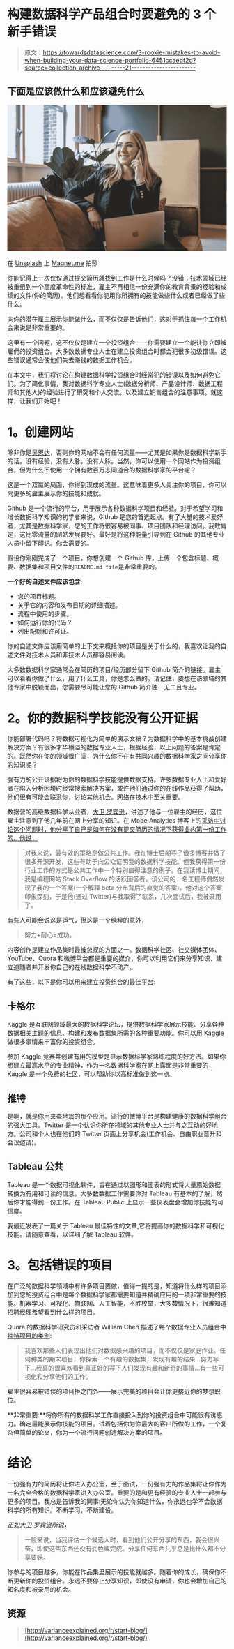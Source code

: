 # 构建数据科学产品组合时要避免的 3 个新手错误

> 原文：<https://towardsdatascience.com/3-rookie-mistakes-to-avoid-when-building-your-data-science-portfolio-6451ccaebf2d?source=collection_archive---------21----------------------->

## 下面是应该做什么和应该避免什么

![](img/3de9a4173942f6cf62c85d26ae4eb62a.png)

在 [Unsplash](https://unsplash.com?utm_source=medium&utm_medium=referral) 上 [Magnet.me](https://unsplash.com/@magnetme?utm_source=medium&utm_medium=referral) 拍照

你能记得上一次仅仅通过提交简历就找到工作是什么时候吗？没错；技术领域已经被重组到一个高度革命性的标准，雇主不再相信一份充满你的教育背景的经验和成绩的文件(你的简历)。他们想看看你能用你所拥有的技能做些什么或者已经做了些什么。

向你的潜在雇主展示你能做什么，而不仅仅是告诉他们，这对于抓住每一个工作机会来说是非常重要的。

这里有一个问题，这不仅仅是建立一个投资组合——你需要建立一个能让你立即被雇佣的投资组合。大多数数据专业人士在建立投资组合时都会犯很多初级错误。这些错误通常会使他们失去赚钱的数据工作机会。

在本文中，我们将讨论在构建数据科学投资组合时经常犯的错误以及如何避免它们。为了简化事情，我对数据科学专业人士(数据分析师、产品设计师、数据工程师和其他人)的经验进行了研究和个人交流。以及建立销售组合的注意事项。就这样，让我们开始吧！

# **1。创建网站**

除非你是[吴恩达](https://en.m.wikipedia.org/wiki/Andrew_Ng)，否则你的网站不会有任何流量——尤其是如果你是数据科学新手的话。没有经验，没有人脉，没有人脉。当然，你可以使用一个网站作为投资组合，但为什么不使用一个拥有数百万志同道合的数据科学家的平台呢？

这是一个双赢的局面，你得到现成的流量。这意味着更多人关注你的项目，你可以向更多的雇主展示你的技能和成就。

Github 是一个流行的平台，用于展示各种数据科学项目和经验。对于希望学习和增长数据科学知识的初学者来说，Github 是您的首选起点。有了大量的技术爱好者，尤其是数据科学家，您的工作将很容易被同事、项目团队和经理访问。我敢肯定，这比零流量的网站发展要好。最好是将这种能量引导到在 Github 的其他专业人员中留下印记。你会需要的。

假设你刚刚完成了一个项目，你想创建一个 Github 库，上传一个包含标题、概要、数据集和项目文件的`README.md file`是非常重要的。

**一个好的自述文件应该包含:**

*   您的项目标题。
*   关于它的内容和发布日期的详细描述。
*   流程中使用的步骤。
*   如何运行你的代码？
*   列出配额和许可证。

你的自述文件应该用简单的上下文来概括你的项目是关于什么的，我喜欢让我的自述文件对技术人员和非技术人员都容易阅读。

大多数数据科学家通常会在简历的项目/经历部分留下 Github 简介的链接。雇主可以看看你做了什么，用了什么工具，你是怎么做的。请记住，要想在该领域的其他专家中脱颖而出，您需要尽可能让您的 Github 简介独一无二且专业。

# **2。你的数据科学技能没有公开证据**

你能部署代码吗？将数据可视化为简单的演示文稿？为数据科学中的基本挑战创建解决方案？有很多才华横溢的数据专业人士，根据经验，以上问题的答案是肯定的。既然你在你的领域很广阔，为什么你不在有共同兴趣的数据科学家之间分享你的知识呢？

强有力的公开证据将为你的数据科学技能提供数据支持。许多数据专业人士和爱好者在陷入分析困境时经常搜索解决方案，或许他们通过你的在线作品获得了帮助，他们很有可能会联系你，讨论其他机会。网络在技术中至关重要。

数据营的高级数据科学从业者，[大卫·罗宾逊](https://twitter.com/drob)，讲述了他与一位雇主的经历，这位雇主注意到了他几年前在网上分享的知识。在 Mode Analytics 博客上的[采访中讨论这个问题时，他分享了自己是如何在没有提交简历的情况下获得业内第一份工作的。他说，](https://blog.modeanalytics.com/data-scientists-making-the-leap-academia-to-industry/)

> 对我来说，最有效的策略是做公共工作。我在博士后期写了很多博客并做了很多开源开发，这些有助于向公众证明我的数据科学技能。但我获得第一份行业工作的方式是公共工作中一个特别值得注意的例子。在我读博士期间，我是编程网站 Stack Overflow 的活跃回答者，该公司的一名工程师偶然发现了我的一个答案(一个解释 beta 分布背后的直觉的答案)。他对这个答案印象深刻，于是他(通过 Twitter)与我取得了联系，几次面试后，我被录用了。

有些人可能会说这是运气，但这是一个纯粹的意外，

> 努力+耐心=成功。

内容创作是建立作品集时最被忽视的方面之一。数据科学社区、社交媒体团体、YouTube、Quora 和微博平台都是重要的媒介，你可以利用它们来分享知识、建立追随者并开发你自己的在线数据科学不动产。

有了这些，以下是你可以用来建立投资组合的最佳平台:

## 卡格尔

Kaggle 是互联网领域最大的数据科学论坛，提供数据科学家展示技能、分享各种数据相关主题的信息、构建和发布数据集所需的各种重要功能。你可以用 Kaggle 做很多事情来丰富你的投资组合。

参加 Kaggle 竞赛并创建有用的模型是显示数据科学家熟练程度的好方法。如果你想建立最高水平的专业精神，作为一名数据科学家在网上露面是非常重要的，Kaggle 是一个免费的社区，可以帮助你以高标准做到这一点。

## 推特

是啊，就是你用来查地震的那个应用。流行的微博平台是构建健康的数据科学组合的强大工具。Twitter 是一个认识你所在领域的其他专业人士并与之互动的好地方。公司和个人也在他们的 Twitter 页面上分享机会(工作机会、自由职业晋升和会议邀请)。

## Tableau 公共

Tableau 是一个数据可视化软件，旨在通过以图形和图表的形式将大量原始数据转换为有用和可读的信息。大多数数据工作需要你对 Tableau 有基本的了解，然后你才能得到一份工作。在 Tableau Public 上显示一些仪表盘会增加你技能的可信度。

我最近发表了一篇关于 Tableau 最佳特性的文章,它将提高你的数据科学和可视化技能。请随意查看，以详细了解 Tableau 软件。

# **3。包括错误的项目**

在广泛的数据科学领域中有许多项目要做，值得一提的是，知道将什么样的项目添加到您的投资组合中是每个数据科学家都需要知道并精确应用的一项非常重要的技能。机器学习、可视化、物联网、人工智能，不胜枚举，大多数情况下，很难知道招聘经理希望看到什么样的项目。

Quora 的数据科学研究员和采访者 William Chen 描述了每个数据专业人员组合中[独特项目的类别](https://youtu.be/xrhPjE7wHas?t=30m9s):

> 我喜欢那些人们表现出他们对数据感兴趣的项目，而不仅仅是家庭作业。任何种类的期末项目，你探索一个有趣的数据集，发现有趣的结果…努力写下…我真的很喜欢看到真正好的写下人们发现有趣和新奇的事情…有一些可视化和分享他们的工作。

雇主很容易被错误的项目拒之门外——展示完美的项目会让你更接近你的梦想职位。

**非常重要:**将你所有的数据科学工作直接投入到你的投资组合中可能很有诱惑力。确定最能展示你技能的项目。试着包括你为你最大的客户所做的工作，一个复杂但简单的论文，你为一个流行问题创造解决方案的项目。

# **结论**

一份强有力的简历将让你进入办公室，至于面试，一份强有力的作品集将让你作为一名完全合格的数据科学家进入办公室。重要的是和更有经验的专业人士一起参与更多的项目。我总是告诉我的同事:无论你认为你知道什么，你永远也学不会数据科学的所有知识。不断学习，不断建设。

*正如大卫·罗宾逊所说，*

> 一般来说，当我评估一个候选人时，看到他们公开分享的东西，我会很兴奋，即使这些东西还没有润色或完成。分享任何东西几乎总是比什么都不分享要好。

你参与的项目越多，你能在作品集里展示的技能就越多。随着你的成长，确保你不断更新你的投资组合。永远不要停止分享知识，即使没有申请，你也会增加自己的知名度和被录用的机会。

## 资源

> [http://varianceexplained.org/r/start-blog/](http://varianceexplained.org/r/start-blog/)